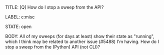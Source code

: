 TITLE:
[Q] How do I stop a sweep from the API?

LABEL:
c:misc

STATE:
open

BODY:
All of my sweeps (for days at least) show their state as "running", which I think may be related to another issue (#5488) I'm having. How do I stop a sweep from the (Python) API (not CLI)?

